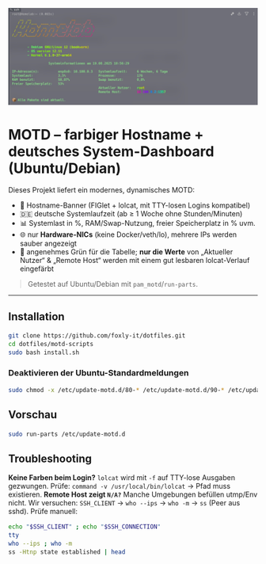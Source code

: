 ![MOTD-Header](asset/motd.jpg)

# MOTD – farbiger Hostname + deutsches System-Dashboard (Ubuntu/Debian)

Dieses Projekt liefert ein modernes, dynamisches MOTD:
- 🌈 Hostname-Banner (FIGlet + lolcat, mit TTY-losen Logins kompatibel)
- 🇩🇪 deutsche Systemlaufzeit (ab ≥ 1 Woche ohne Stunden/Minuten)
- 📊 Systemlast in %, RAM/Swap-Nutzung, freier Speicherplatz in % uvm.
- 🌐 nur **Hardware-NICs** (keine Docker/veth/lo), mehrere IPs werden sauber angezeigt
- 🎨 angenehmes Grün für die Tabelle; **nur die Werte** von „Aktueller Nutzer“ & „Remote Host“ werden mit einem gut lesbaren lolcat-Verlauf eingefärbt

> Getestet auf Ubuntu/Debian mit `pam_motd`/`run-parts`.

---

## Installation

```bash
git clone https://github.com/foxly-it/dotfiles.git
cd dotfiles/motd-scripts
sudo bash install.sh
```


### Deaktivieren der Ubuntu-Standardmeldungen
```bash
sudo chmod -x /etc/update-motd.d/80-* /etc/update-motd.d/90-* /etc/update-motd.d/91-*
```

## Vorschau
```bash
sudo run-parts /etc/update-motd.d
```

## Troubleshooting
**Keine Farben beim Login?**
`lolcat` wird mit `-f` auf TTY-lose Ausgaben gezwungen. Prüfe:
`command -v /usr/local/bin/lolcat` → Pfad muss existieren.
**Remote Host zeigt `N/A?`**
Manche Umgebungen befüllen utmp/Env nicht. Wir versuchen: `SSH_CLIENT` → `who --ips` → `who -m` → `ss` (Peer aus sshd).
Prüfe manuell:

```bash
echo "$SSH_CLIENT" ; echo "$SSH_CONNECTION"
tty
who --ips ; who -m
ss -Htnp state established | head
```